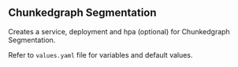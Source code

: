 ## Chunkedgraph Segmentation

Creates a service, deployment and hpa (optional) for Chunkedgraph Segmentation.

Refer to `values.yaml` file for variables and default values.